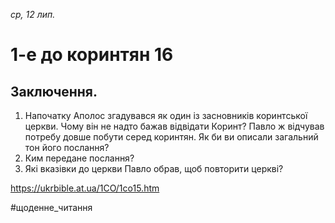 
_ср, 12 лип._

# 1-е до коринтян 16

## Заключення.
1. Напочатку Аполос згадувався як один із засновників коринтської церкви. Чому він не надто бажав відвідати Коринт? Павло ж відчував потребу довше побути серед коринтян. Як би ви описали загальний тон його послання?
2. Ким передане послання?
3. Які вказівки до церкви Павло обрав, щоб повторити церкві?

https://ukrbible.at.ua/1CO/1co15.htm 

#щоденне_читання
